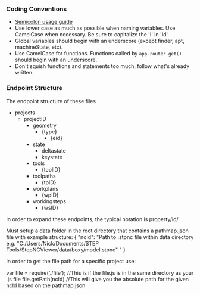 ### Coding Conventions
+ [Semicolon usage guide](https://www.codecademy.com/blog/78)
+ Use lower case as much as possible when naming variables. Use CamelCase when necessary. Be sure to capitalize the 'I' in 'Id'.
+ Global variables should begin with an underscore (except finder, apt, machineState, etc).
+ Use CamelCase for functions. Functions called by `app.router.get()` should begin with an underscore.
+ Don't squish functions and statements too much, follow what's already written.

### Endpoint Structure
The endpoint structure of these files
+ projects
	- projectID
		* geometry
			+ {type}
				+ {eid}
		* state
			+ deltastate
			* keystate
		* tools
			+ {toolID}
		* toolpaths
			+ {tpID}
		* workplans
			+ {wpID}
		* workingsteps
			+ {wsID}

In order to expand these endpoints, the typical notation is property/id/.


Must setup a data folder in the root directory that contains a pathmap.json file with example structure:
{
	"ncId": "Path to .stpnc file within data directory e.g. "C:/Users/Nick/Documents/STEP Tools/StepNCViewer/data/boxy/model.stpnc" "
}

In order to get the file path for a specific project use:

var file = require('./file'); //This is if the file.js is in the same directory as your .js file
file.getPath(ncId) //This will give you the absolute path for the given ncId based on the pathmap.json